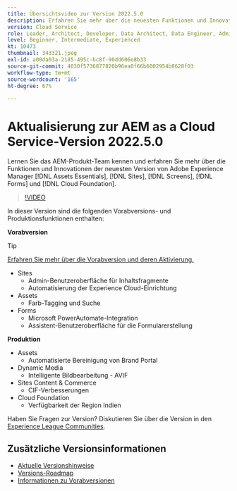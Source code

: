 ```yaml
---
title: Übersichtsvideo zur Version 2022.5.0
description: Erfahren Sie mehr über die neuesten Funktionen und Innovationen in der Adobe Experience Manager-Version 2022/5-0. [!DNL Assets Essentials], [!DNL Sites], [!DNL Screens], [!DNL Forms] und [!DNL Cloud Foundation].
version: Cloud Service
role: Leader, Architect, Developer, Data Architect, Data Engineer, Admin, User
level: Beginner, Intermediate, Experienced
kt: 10473
thumbnail: 343321.jpeg
exl-id: a00da03a-2185-495c-bc8f-90dd606e8b33
source-git-commit: 4030f5736877820b96ea0f66b6002954b8628f03
workflow-type: tm+mt
source-wordcount: '165'
ht-degree: 67%

---
```


# Aktualisierung zur AEM as a Cloud Service-Version 2022.5.0

Lernen Sie das AEM-Produkt-Team kennen und erfahren Sie mehr über die Funktionen und Innovationen der neuesten Version von Adobe Experience Manager [!DNL Assets Essentials], [!DNL Sites], [!DNL Screens], [!DNL Forms] und [!DNL Cloud Foundation].

>[!VIDEO](https://video.tv.adobe.com/v/343321/?quality=12&learn=on)

In dieser Version sind die folgenden Vorabversions- und Produktionsfunktionen enthalten:

**Vorabversion**

>[!TIP]
>
>[Erfahren Sie mehr über die Vorabversion und deren Aktivierung.](https://experienceleague.adobe.com/docs/experience-manager-cloud-service/content/release-notes/prerelease.html?lang=de)

* Sites
   * Admin-Benutzeroberfläche für Inhaltsfragmente
   * Automatisierung der Experience Cloud-Einrichtung
* Assets
   * Farb-Tagging und Suche
* Forms
   * Microsoft PowerAutomate-Integration
   * Assistent-Benutzeroberfläche für die Formularerstellung

**Produktion**

* Assets
   * Automatisierte Bereinigung von Brand Portal
* Dynamic Media
   * Intelligente Bildbearbeitung - AVIF
* Sites Content &amp; Commerce
   * CIF-Verbesserungen
* Cloud Foundation
   * Verfügbarkeit der Region Indien

Haben Sie Fragen zur Version?  Diskutieren Sie über die Version in den [Experience League Communities](https://adobe.ly/3NDPR8Y).

## Zusätzliche Versionsinformationen

* [Aktuelle Versionshinweise](https://experienceleague.adobe.com/docs/experience-manager-cloud-service/content/release-notes/home.html?lang=de)
* [Versions-Roadmap](https://experienceleague.adobe.com/docs/experience-manager-release-information/aem-release-updates/update-releases-roadmap.html?lang=de)
* [Informationen zu Vorabversionen](https://experienceleague.adobe.com/docs/experience-manager-cloud-service/content/release-notes/prerelease.html)
